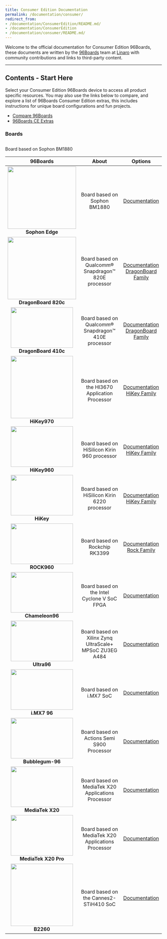 ```yaml
---
title: Consumer Edition Documentation
permalink: /documentation/consumer/
redirect_from:
- /documentation/ConsumerEdition/README.md/
- /documentation/ConsumerEdition
- /documentation/consumer/README.md/
---
```

Welcome to the official documentation for Consumer Edition 96Boards, these documents are written by the [96Boards](https://www.96boards.org) team at [Linaro](http://www.linaro.org) with community contributions and links to third-party content.

***

## Contents - Start Here

Select your Consumer Edition 96Boards device to access all product specific resources. You may also use the links below to compare, and explore a list of 96Boards Consumer Edition extras, this includes instructions for unique board configurations and fun projects.

- [Compare 96Boards](guides/compare_96boards_ce.md)
- [96Boards CE Extras](guides/)

### Boards

<div style="overflow-x:scroll;" markdown="1">

Board based on Sophon BM1880

| 96Boards                                         | About                                                  | Options                    |
|:------------------------------------------------:|:------------------------------------------------------:|:--------------------------:|
| <img src="https://github.com/96boards/documentation/blob/master/consumer/sophon-edge/additional-docs/images/images-board/sd/sophon-sd-front.png?raw=true" data-canonical-src="https://github.com/96boards/documentation/blob/master/consumer/sophon-edge/additional-docs/images/images-board/sd/sophon-sd-front.png?raw=true" width="220" height="200" /><br> **Sophon Edge** | Board based on Sophon BM1880 | [Documentation](sophon-edge/)    |
| <img src="https://github.com/96boards/documentation/blob/master/consumer/dragonboard/dragonboard820c/additional-docs/images/images-board/sd/dragonboard820c-front-sd.png?raw=true" data-canonical-src="https://github.com/96boards/documentation/blob/master/consumer/dragonboard/dragonboard820c/additional-docs/images/images-board/sd/dragonboard820c-front-sd.png?raw=true" width="220" height="200" /><br> **DragonBoard 820c** | Board based on Qualcomm® Snapdragon™ 820E processor  | [Documentation](dragonboard/dragonboard820c/)<br>[DragonBoard Family](dragonboard/)<br> |
| <img src="https://i.imgur.com/4a5GXRd.png" data-canonical-src="https://i.imgur.com/4a5GXRd.png" width="200" height="130" /><br> **DragonBoard 410c** | Board based on Qualcomm® Snapdragon™ 410E processor  | [Documentation](dragonboard/dragonboard410c/)<br>[DragonBoard Family](dragonboard/)<br>|
| <img src="https://github.com/96boards/documentation/blob/master/consumer/hikey/hikey970/additional-docs/images/images-board/sd/hikey970-front-sd.png?raw=true" data-canonical-src="https://github.com/96boards/documentation/blob/master/consumer/hikey/hikey970/additional-docs/images/images-board/sd/hikey970-front-sd.png?raw=true" width="200" height="200" /><br> **HiKey970** | Board based on the HI3670 Application Processor | [Documentation](hikey/hikey970/)<br>[HiKey Family](hikey/)<br> |
| <img src="https://github.com/96boards/documentation/blob/master/consumer/hikey/hikey960/additional-docs/images/images-board/sd/hikey960-front-sd.png?raw=true" data-canonical-src="https://github.com/96boards/documentation/blob/master/consumer/hikey/hikey960/additional-docs/images/images-board/sd/hikey960-front-sd.png?raw=true" width="200" height="130" /><br> **HiKey960** | Board based on HiSilicon Kirin 960 processor  | [Documentation](hikey/hikey960/)<br>[HiKey Family](hikey/)<br> |
| <img src="https://i.imgur.com/uKfxuu5.jpg" data-canonical-src="https://i.imgur.com/uKfxuu5.jpg" width="200" height="130" /><br> **HiKey** | Board based on HiSilicon Kirin 6220 processor  | [Documentation](hikey/hikey620/)<br>[HiKey Family](hikey/)<br> |
| <img src="https://github.com/96boards/documentation/blob/master/consumer/rock/rock960/additional-docs/images/images-board/ROCK960_Front_SD.png?raw=true" data-canonical-src="https://github.com/96boards/documentation/blob/master/consumer/rock/rock960/additional-docs/images/images-board/ROCK960_Front_SD.png?raw=true" width="200" height="130" /><br> **ROCK960** | Board based on Rockchip RK3399  | [Documentation](rock/rock960/)<br>[Rock Family](rock/) |
| <img src="https://github.com/96boards/documentation/blob/master/consumer/chameleon96/additional-docs/images/images-board/chameleon96_top.png?raw=true" data-canonical-src="https://github.com/96boards/documentation/blob/master/consumer/chameleon96/additional-docs/images/images-board/chameleon96_top.png?raw=true" width="200" height="130" /><br> **Chameleon96** | Board based on the Intel Cyclone V SoC FPGA | [Documentation](chameleon96/)<br> |
| <img src="https://github.com/96boards/documentation/blob/master/consumer/ultra96/additional-docs/images/images-board/sd/ultra96-front-sd.png?raw=true" data-canonical-src="https://github.com/96boards/documentation/blob/master/consumer/ultra96/additional-docs/images/images-board/sd/ultra96-front-sd.png?raw=true" width="200" height="130" /><br> **Ultra96** | Board based on Xilinx Zynq UltraScale+ MPSoC ZU3EG A484  | [Documentation](ultra96/)<br> |
| <img src="https://github.com/96boards/documentation/blob/master/consumer/imx7-96/additional-docs/images/images-board/iMX7-96-front.jpg?raw=true" data-canonical-src="https://github.com/96boards/documentation/blob/master/consumer/imx7-96/additional-docs/images/images-board/iMX7-96-front.jpg?raw=true" width="200" height="130" /><br> **i.MX7 96** | Board based on i.MX7 SoC  | [Documentation](imx7-96/)<br> |
| <img src="https://i.imgur.com/u08Wb6U.png" data-canonical-src="https://i.imgur.com/u08Wb6U.png" width="200" height="130" /><br>**Bubblegum-96** | Board based on Actions Semi S900 Processor  | [Documentation](bubblegum-96/)<br> |
<img src="https://i.imgur.com/ndacN8g.png" data-canonical-src="https://i.imgur.com/ndacN8g.png" width="200" height="130" /><br> **MediaTek X20** | Board based on MediaTek X20 Applications Processor  | [Documentation](mediatekx20/)<br> |
| <img src="https://github.com/96boards/documentation/blob/master/consumer/mediatekx20pro/additional-docs/images/images-board/sd/mediatekx20pro-front-sd.jpg?raw=true" data-canonical-src="https://github.com/96boards/documentation/blob/master/consumer/mediatekx20pro/additional-docs/images/images-board/sd/mediatekx20pro-front-sd.jpg?raw=true" width="200" height="130" /><br> **MediaTek X20 Pro** | Board based on MediaTek X20 Applications Processor  | [Documentation](mediatekx20pro/)<br> |
| <img src="https://github.com/96boards/documentation/blob/master/consumer/b2260/additional-docs/images/images-board/sd/ST_B2260_Front_SD.png?raw=true" data-canonical-src="https://github.com/96boards/documentation/blob/master/consumer/b2260/additional-docs/images/images-board/sd/ST_B2260_Front_SD.png?raw=true" width="200" height="200" /><br> **B2260** | Board based on the Cannes2-STiH410 SoC  | [Documentation](b2260/)<br> |

</div>
